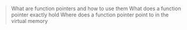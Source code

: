 > What are function pointers and how to use them
> What does a function pointer exactly hold
> Where does a function pointer point to in the virtual memory
